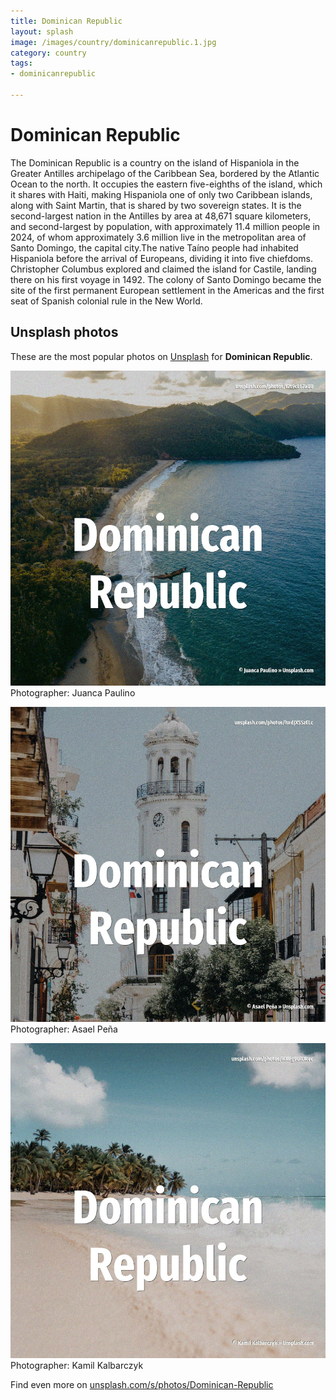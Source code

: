 ```yaml
---
title: Dominican Republic
layout: splash
image: /images/country/dominicanrepublic.1.jpg
category: country
tags:
- dominicanrepublic

---
```

# Dominican Republic

The Dominican Republic  is a country on the island of Hispaniola in the Greater Antilles  archipelago of the Caribbean Sea, bordered by the Atlantic Ocean to the north. It occupies the eastern five-eighths of the island, which it shares with Haiti, making Hispaniola  one of only two Caribbean islands, along with Saint Martin, that is shared by two sovereign states. It is the second-largest nation in the Antilles by area  at 48,671 square kilometers, and  second-largest by population, with approximately 11.4 million people in 2024, of whom approximately  3.6 million live in the metropolitan area of Santo Domingo, the capital city.The native Taíno  people had inhabited Hispaniola before the arrival of Europeans, dividing it into five chiefdoms. Christopher Columbus explored and claimed the island for Castile, landing there on his first voyage  in 1492. The colony of Santo Domingo became the site of the first permanent European settlement in the  Americas and the first seat of Spanish colonial rule in the New World. 

 
## Unsplash photos
These are the most popular photos on [Unsplash](https://unsplash.com) for **Dominican Republic**.
 
![Dominican Republic](/images/country/dominicanrepublic.1.jpg)
Photographer:  Juanca Paulino
 
![Dominican Republic](/images/country/dominicanrepublic.2.jpg)
Photographer:  Asael Peña
 
![Dominican Republic](/images/country/dominicanrepublic.3.jpg)
Photographer:  Kamil Kalbarczyk
 
Find even more on [unsplash.com/s/photos/Dominican-Republic](https://unsplash.com/s/photos/Dominican-Republic)
 
